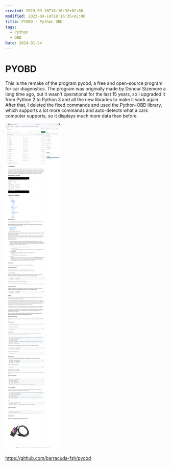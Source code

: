 ```yaml
---
created: 2023-09-18T18:16:32+02:00
modified: 2023-09-18T18:16:35+02:00
title: PYOBD - Python OBD
tags:
  - Python
  - OBD
Date: 2024-01-24
---
```


# PYOBD

This is the remake of the program pyobd, a free and open-source program for car diagnostics. The program was originally made by Donour Sizemore a long time ago, but it wasn't operational for the last 15 years, so I upgraded it from Python 2 to Python 3 and all the new libraries to make it work again. After that, I deleted the fixed commands and used the Python-OBD library, which supports a lot more commands and auto-detects what a cars computer supports, so it displays much more data than before.

![](../_asset/2023-09-18-18-16-32_PYOBD_image_1.png)

<https://github.com/barracuda-fsh/pyobd>
